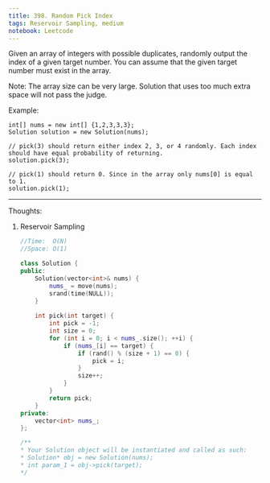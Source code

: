 ```yaml
---
title: 398. Random Pick Index
tags: Reservoir Sampling, medium
notebook: Leetcode
---
```


Given an array of integers with possible duplicates, randomly output the index of a given target number. You can assume that the given target number must exist in the array.

Note:
The array size can be very large. Solution that uses too much extra space will not pass the judge.

Example:
```
int[] nums = new int[] {1,2,3,3,3};
Solution solution = new Solution(nums);

// pick(3) should return either index 2, 3, or 4 randomly. Each index should have equal probability of returning.
solution.pick(3);

// pick(1) should return 0. Since in the array only nums[0] is equal to 1.
solution.pick(1);
```

----------
Thoughts:
1. Reservoir Sampling

    ```c++
    //Time:  O(N)
    //Space: O(1)
    
    class Solution {
    public:
        Solution(vector<int>& nums) {
            nums_ = move(nums);
            srand(time(NULL));
        }
        
        int pick(int target) {
            int pick = -1;
            int size = 0;
            for (int i = 0; i < nums_.size(); ++i) {
                if (nums_[i] == target) {
                    if (rand() % (size + 1) == 0) {
                        pick = i;
                    }
                    size++;
                }
            }
            return pick;
        }
    private:
        vector<int> nums_;
    };

    /**
    * Your Solution object will be instantiated and called as such:
    * Solution* obj = new Solution(nums);
    * int param_1 = obj->pick(target);
    */
    ```